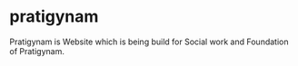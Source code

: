 # pratigynam
Pratigynam is Website which is being build for Social work and Foundation of Pratigynam.
